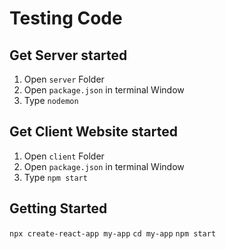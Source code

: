 # Testing Code

## Get Server started

1. Open `server` Folder
2. Open `package.json` in terminal Window
3. Type `nodemon`

## Get Client Website started

1. Open `client` Folder
2. Open `package.json` in terminal Window
3. Type `npm start`

## Getting Started

`npx create-react-app my-app`
`cd my-app`
`npm start`